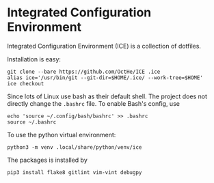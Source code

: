 # Integrated Configuration Environment

Integrated Configuration Environment (ICE) is a collection of dotfiles.

Installation is easy:

    git clone --bare https://github.com/OctHe/ICE .ice
    alias ice='/usr/bin/git --git-dir=$HOME/.ice/ --work-tree=$HOME'
    ice checkout

Since lots of Linux use bash as their default shell.
The project does not directly change the `.bashrc` file.
To enable Bash's config, use
    
    echo 'source ~/.config/bash/bashrc' >> .bashrc
    source ~/.bashrc

To use the python virtual environment:

    python3 -m venv .local/share/python/venv/ice

The packages is installed by

    pip3 install flake8 gitlint vim-vint debugpy
